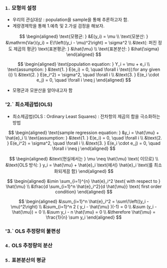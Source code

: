 ### `1.` 모형의 설정
- 우리의 관심대상 : population을 sample을 통해 추론하고자 함.
- 계량경제학을 통해 1.예측 및 2.가설 검정을 해보자.

$$
\begin{aligned}
\text{모평균: } &E(y_i) = \mu \\
\text{모분산: } &\mathrm{Var}(y_i) = E\!\left((y_i - \mu)^2\right) = \sigma^2 \\
&\text{: 퍼진 정도 제곱의 평균}
\text{표본평균: } &\hat{\mu} \\
\text{표본분산: } &\hat{\sigma}
\end{aligned}
$$


$$
\begin{aligned}
\text{population equation: } Y_i = \mu + e_i \\
\text{assumption: } &\text{1. } E(e_i) = 0, \quad \forall i \text{(:for any given i)} \\
&\text{2. } E(e_i^2) = \sigma^2, \quad \forall i \\
&\text{3. } E(e_i \cdot e_j) = 0, \quad \forall i \neq j
\end{aligned}
$$

- 모평균과 모분산을 알아내고자 함

### '2.` 최소제곱법(OLS)
- 최소제곱법(OLS : Ordinary Least Squares)
  : 잔차항의 제곱의 합을 극소화하는 방법

$$
\begin{aligned}
\text{sample regression equation: } &y_i = \hat{\mu} + \hat{e}_i \\
\text{assumption: } &\text{1. } E(e_i) = 0, \quad \forall i \\
&\text{2. } E(e_i^2) = \sigma^2, \quad \forall i \\
&\text{3. } E(e_i \cdot e_j) = 0, \quad \forall i \neq j
\end{aligned}
$$

$$
\begin{aligned}
&\text{현실에서는 } \mu \neq \hat{\mu} \text{ 이므로} \\
&\text{OLS 방식: } y_i = \hat{\mu} + \hat{e}_i \text{에서} \hat{e}_i \text{를 최소화되게끔 함}
\end{aligned}
$$

$$
\begin{aligned}
&\min \sum_{i=1}^{n} \hat{e}_i^2 \text{ with respect to } \hat{\mu} \\
&\frac{d \sum_{i=1}^n \hat{e}_i^2}{d \hat{\mu}} \text{ first order condition}
\end{aligned}
$$

$$
\begin{aligned}
&\sum_{i=1}^n \hat{e}_i^2 = \sum\!\left((y_i - \mu)^2\right) \\
&\sum_{i=1}^n 2 ( y_i - \hat{\mu} )(-1) = 0 \\
&\sum (y_i - \hat{\mu}) = 0 \\
&\sum y_i - n \hat{\mu} = 0 \\
&\therefore \hat{\mu} = \frac{1}{n} \sum y_i
\end{aligned}
$$

### '3.` OLS 추정량의 불편성

### `4.` OLS 추정량의 분산

### `5.` 표본분산의 평균
